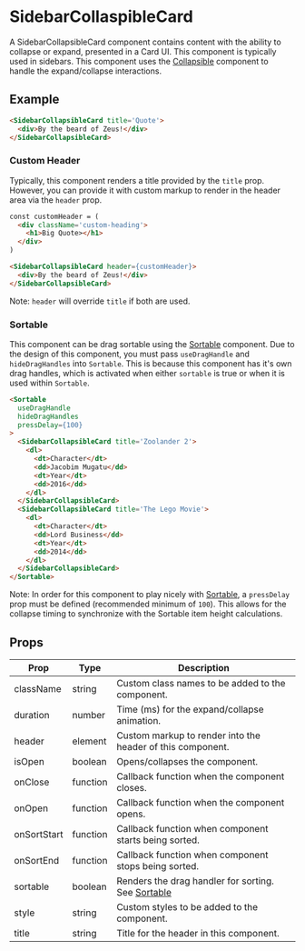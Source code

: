 # SidebarCollaspibleCard

A SidebarCollapsibleCard component contains content with the ability to collapse or expand, presented in a Card UI. This component is typically used in sidebars. This component uses the [Collapsible](../Collapsible) component to handle the expand/collapse interactions.


## Example

```html
<SidebarCollapsibleCard title='Quote'>
  <div>By the beard of Zeus!</div>
</SidebarCollapsibleCard>
```


### Custom Header

Typically, this component renders a title provided by the `title` prop. However, you can provide it with custom markup to render in the header area via the `header` prop.

```html
const customHeader = (
  <div className='custom-heading'>
    <h1>Big Quote></h1>
  </div>
)

<SidebarCollapsibleCard header={customHeader}>
  <div>By the beard of Zeus!</div>
</SidebarCollapsibleCard>
```

Note: `header` will override `title` if both are used.



### Sortable

This component can be drag sortable using the [Sortable](../Sortable) component. Due to the design of this component, you must pass `useDragHandle` and `hideDragHandles` into `Sortable`. This is because this component has it's own drag handles, which is activated when either `sortable` is true or when it is used within `Sortable`.

```html
<Sortable
  useDragHandle
  hideDragHandles
  pressDelay={100}
>
  <SidebarCollapsibleCard title='Zoolander 2'>
    <dl>
      <dt>Character</dt>
      <dd>Jacobim Mugatu</dd>
      <dt>Year</dt>
      <dd>2016</dd>
    </dl>
  </SidebarCollapsibleCard>
  <SidebarCollapsibleCard title='The Lego Movie'>
    <dl>
      <dt>Character</dt>
      <dd>Lord Business</dd>
      <dt>Year</dt>
      <dd>2014</dd>
    </dl>
  </SidebarCollapsibleCard>
</Sortable>
```

Note: In order for this component to play nicely with [Sortable](../Sortable), a `pressDelay` prop must be defined (recommended minimum of `100`). This allows for the collapse timing to synchronize with the Sortable item height calculations.



## Props

| Prop | Type | Description |
| --- | --- | --- |
| className | string | Custom class names to be added to the component. |
| duration | number | Time (ms) for the expand/collapse animation. |
| header | element | Custom markup to render into the header of this component. |
| isOpen | boolean | Opens/collapses the component. |
| onClose | function | Callback function when the component closes. |
| onOpen | function | Callback function when the component opens. |
| onSortStart | function | Callback function when component starts being sorted. |
| onSortEnd | function | Callback function when component stops being sorted. |
| sortable | boolean | Renders the drag handler for sorting. See [Sortable](../Sortable) |
| style | string | Custom styles to be added to the component. |
| title | string | Title for the header in this component. |
